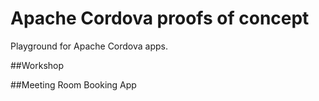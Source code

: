 # Apache Cordova proofs of concept

Playground for Apache Cordova apps.

##Workshop

##Meeting Room Booking App
